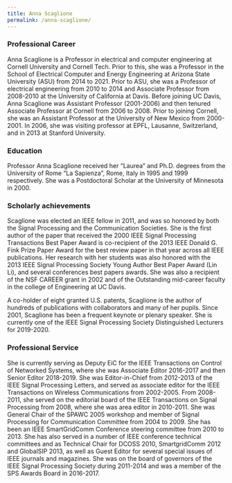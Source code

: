 ```yaml
---
title: Anna Scaglione
permalink: /anna-scaglione/
---
```

### Professional Career
Anna Scaglione is a Professor in electrical and computer engineering at Cornell University and Cornell Tech. Prior to this, she was a Professor in the School of Electrical Computer and Energy Engineering at Arizona State University (ASU) from 2014 to 2021. Prior to ASU, she was a Professor of electrical engineering  from 2010 to 2014 and Associate Professor from 2008-2010 at the University of California at Davis. Before joining UC Davis, Anna Scaglione was Assistant Professor (2001-2006) and then tenured Associate Professor at Cornell from 2006 to 2008. Prior to joining Cornell, she was an Assistant Professor at the University of New Mexico from 2000-2001. In 2006, she was visiting professor at EPFL, Lausanne, Switzerland, and in 2013 at Stanford University.

### Education
Professor Anna Scaglione received her “Laurea” and Ph.D. degrees from the University of Rome “La Sapienza”, Rome, Italy in 1995 and 1999 respectively. She was a Postdoctoral Scholar at the University of Minnesota in 2000.

### Scholarly achievements

Scaglione was elected an IEEE fellow in 2011, and was so honored by both the Signal Processing and the Communication Societies. She is the first author of the paper that received the 2000 IEEE Signal Processing Transactions Best Paper Award is co-recipient of the 2013 IEEE Donald G. Fink Prize Paper Award for the best review paper in that year across all IEEE publications.
Her research with her students was also honored with the 2013 IEEE Signal Processing Society Young Author Best Paper Award (Lin Li), and several conferences best papers awards. She was also a recipient of the NSF CAREER grant in 2002 and of the Outstanding mid-career faculty in the college of Engineering at UC Davis.

A co-holder of eight granted U.S. patents, Scaglione is the author of hundreds of publications with collaborators and many of her pupils. Since 2001, Scaglione has been a frequent keynote or plenary speaker. She is currently one of the IEEE Signal Processing Society Distinguished Lecturers for 2019-2020.

### Professional Service
She is currently serving as Deputy EiC for the IEEE Transactions on Control of Networked Systems, where she was Associate Editor 2016-2017 and then Senior Editor 2018-2019. She was Editor-in-Chief from 2012-2013 of the IEEE Signal Processing Letters, and served as associate editor for the IEEE Transactions on Wireless Communications from 2002-2005. From 2008-2011, she served on the editorial board of the IEEE Transactions on Signal Processing from 2008, where she was area editor in 2010-2011. She was General Chair of the SPAWC 2005 workshop and member of Signal Processing for Communication Committee from 2004 to 2009. She has been an IEEE SmartGridComm Conference steering committee from 2010 to 2013. She has also served in a number of IEEE conference technical committees and as Technical Chair for DCOSS 2010, SmartgridComm 2012 and GlobalSIP 2013, as well as Guest Editor for several special issues of IEEE journals and magazines. She was on the board of governors of the IEEE Signal Processing Society during 2011-2014 and was a member of the SPS Awards Board in 2016-2017.